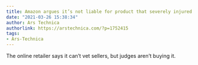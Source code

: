 ```yaml
---
title: Amazon argues it’s not liable for product that severely injured toddler
date: "2021-03-26 15:38:34"
author: Ars Technica
authorlink: https://arstechnica.com/?p=1752415
tags:
- Ars-Technica
---
```

The online retailer says it can’t vet sellers, but judges aren’t buying it.